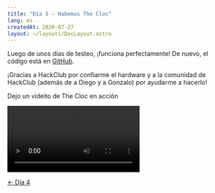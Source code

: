 ```yaml
---
title: "Día 5 — Habemus The Cloc"
lang: es
createdAt: 2020-07-27
layout: ~/layouts/DocLayout.astro
---
```


Luego de unos días de testeo, ¡funciona perfectamente! De nuevo, el código está en [GitHub](https://github.com/JuanM04/the-cloc).

¡Gracias a HackClub por confiarme el hardware y a la comunidad de HackClub (además de a Diego y a Gonzalo) por ayudarme a hacerlo!

Dejo un videito de The Cloc en acción

![](/videos/the-cloc/working.mp4)

[&larr; Día 4](../dia-4/)
